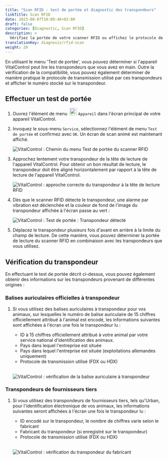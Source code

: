 ```yaml
---
title: "Scan RFID : test de portée et diagnostic des transpondeurs"
linkTitle: Scan RFID
date: 2023-08-07T10:09:46+02:00
draft: false
categories: [Diagnostic, Scan RFID]
description: >
  Vérifiez la portée de votre scanner RFID ou affichez le protocole de lecture et les numéros stockés sur des transpondeurs inconnus.
translationKey: diagnosis/rfid-scan
weight: 20
---
```


En utilisant le menu 'Test de portée', vous pouvez déterminer si l'appareil VitalControl peut lire les transpondeurs que vous avez en main. Outre la vérification de la compatibilité, vous pouvez également déterminer de manière pratique le protocole de transmission utilisé par ces transpondeurs et afficher le numéro stocké sur le transpondeur.

## Effectuer un test de portée

1. Ouvrez l'élément de menu &nbsp;<img src="/icons/device.svg" width="23" align="bottom" alt="Appareil" /> `Appareil` dans l'écran principal de votre appareil VitalControl.

1. Invoquez le sous-menu `Service`, sélectionnez l'élément de menu `Test de portée` et confirmez avec `OK`. Un écran de scan animé est maintenant affiché.

    ![VitalControl : Chemin du menu Test de portée du scanner RFID](../images/rangetest.png "Test de portée du scanner RFID")

1. Approchez lentement votre transpondeur de la tête de lecture de l'appareil VitalControl. Pour obtenir un bon résultat de lecture, le transpondeur doit être aligné horizontalement par rapport à la tête de lecture de l'appareil VitalControl.

    ![VitalControl : approche correcte du transpondeur à la tête de lecture RFID](/images/diagnosis/transponderscan.svg "Scan de transpondeur correct")

1. Dès que le scanner RFID détecte le transpondeur, une alarme par vibration est déclenchée et la couleur de fond de l'image du transpondeur affichée à l'écran passe au vert :

   ![VitalControl : Test de portée : Transpondeur détecté](../images/transponder-detected.png "Transpondeur détecté")

1. Déplacez le transpondeur plusieurs fois d'avant en arrière à la limite du champ de lecture. De cette manière, vous pouvez déterminer la portée de lecture du scanner RFID en combinaison avec les transpondeurs que vous utilisez.

## Vérification du transpondeur

En effectuant le test de portée décrit ci-dessus, vous pouvez également obtenir des informations sur les transpondeurs provenant de différentes origines :

### Balises auriculaires officielles à transpondeur

1. Si vous utilisez des balises auriculaires à transpondeur pour vos animaux, sur lesquelles le numéro de balise auriculaire de 15 chiffres officiellement attribué à l'animal est encodé, les informations suivantes sont affichées à l'écran une fois le transpondeur lu :

    - ID à 15 chiffres officiellement attribué à votre animal par votre service national d'identification des animaux.
    - Pays dans lequel l'entreprise est située
    - Pays dans lequel l'entreprise est située (exploitations allemandes uniquement)
    - Protocole de transmission utilisé (FDX ou HDX)
    <br>

    ![VitalControl : vérification de la balise auriculaire à transpondeur](../images/transponder-official.png "Info balise auriculaire à transpondeur officielle")

### Transpondeurs de fournisseurs tiers

1. Si vous utilisez des transpondeurs de fournisseurs tiers, tels qu'Urban, pour l'identification électronique de vos animaux, les informations suivantes seront affichées à l'écran une fois le transpondeur lu :

    - ID encodé sur le transpondeur, le nombre de chiffres varie selon le fabricant
    - Fabricant du transpondeur (si enregistré sur le transpondeur)
    - Protocole de transmission utilisé (FDX ou HDX)
    <br>

    ![VitalControl : vérification du transpondeur du fabricant](../images/transponder-manufacturer.png "Info transpondeur du fabricant")

